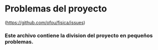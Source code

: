 # Problemas del proyecto
(https://github.com/ofou/fisica/issues)
### Este archivo contiene la division del proyecto en pequeños problemas.
